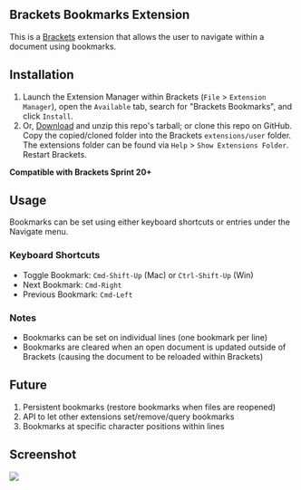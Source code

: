 ## Brackets Bookmarks Extension

This is a [Brackets](https://github.com/adobe/brackets) extension that allows the user to navigate within a document using bookmarks.

## Installation

1. Launch the Extension Manager within Brackets (`File` > `Extension Manager`), open the `Available` tab, search for "Brackets Bookmarks", and click `Install`.
2. Or, [Download](https://github.com/toshsharma/brackets-bookmarks/zipball/master) and unzip this repo's tarball; or clone this repo on GitHub. Copy the copied/cloned folder into the Brackets `extensions/user` folder. The extensions folder can be found via `Help` > `Show Extensions Folder`. Restart Brackets.

**Compatible with Brackets Sprint 20+**

## Usage

Bookmarks can be set using either keyboard shortcuts or entries under the Navigate menu.

### Keyboard Shortcuts

- Toggle Bookmark: `Cmd-Shift-Up` (Mac) or `Ctrl-Shift-Up` (Win)
- Next Bookmark: `Cmd-Right`
- Previous Bookmark: `Cmd-Left`

### Notes

- Bookmarks can be set on individual lines (one bookmark per line)
- Bookmarks are cleared when an open document is updated outside of Brackets (causing the document to be reloaded within Brackets)

## Future

1. Persistent bookmarks (restore bookmarks when files are reopened)
2. API to let other extensions set/remove/query bookmarks
3. Bookmarks at specific character positions within lines

## Screenshot

<img style="max-width: 100%;" src="https://raw.github.com/toshsharma/brackets-bookmarks/master/screenshot.png" />
